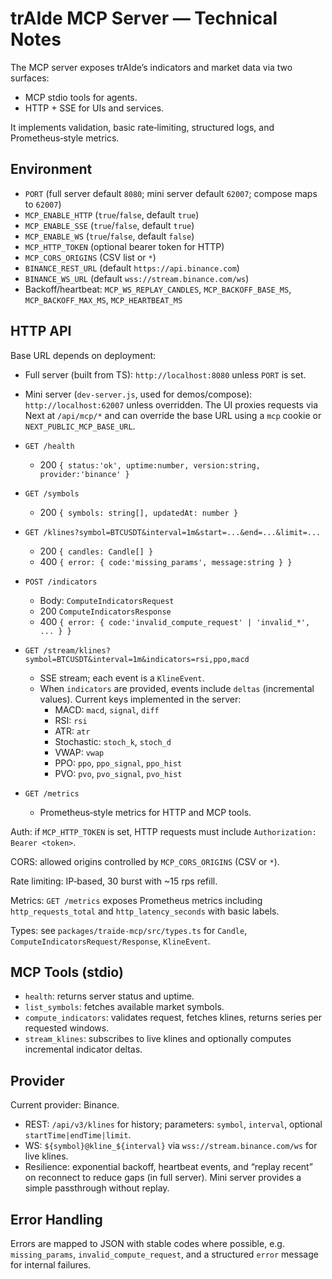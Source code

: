 # trAIde MCP Server — Technical Notes

The MCP server exposes trAIde’s indicators and market data via two surfaces:
- MCP stdio tools for agents.
- HTTP + SSE for UIs and services.

It implements validation, basic rate‑limiting, structured logs, and Prometheus‑style metrics.

## Environment
- `PORT` (full server default `8080`; mini server default `62007`; compose maps to `62007`)
- `MCP_ENABLE_HTTP` (`true`/`false`, default `true`)
- `MCP_ENABLE_SSE` (`true`/`false`, default `true`)
- `MCP_ENABLE_WS` (`true`/`false`, default `false`)
- `MCP_HTTP_TOKEN` (optional bearer token for HTTP)
- `MCP_CORS_ORIGINS` (CSV list or `*`)
- `BINANCE_REST_URL` (default `https://api.binance.com`)
- `BINANCE_WS_URL` (default `wss://stream.binance.com/ws`)
- Backoff/heartbeat: `MCP_WS_REPLAY_CANDLES`, `MCP_BACKOFF_BASE_MS`, `MCP_BACKOFF_MAX_MS`, `MCP_HEARTBEAT_MS`

## HTTP API

Base URL depends on deployment:
- Full server (built from TS): `http://localhost:8080` unless `PORT` is set.
- Mini server (`dev-server.js`, used for demos/compose): `http://localhost:62007` unless overridden.
The UI proxies requests via Next at `/api/mcp/*` and can override the base URL using a `mcp` cookie or `NEXT_PUBLIC_MCP_BASE_URL`.

- `GET /health`
  - 200 `{ status:'ok', uptime:number, version:string, provider:'binance' }`

- `GET /symbols`
  - 200 `{ symbols: string[], updatedAt: number }`

- `GET /klines?symbol=BTCUSDT&interval=1m&start=...&end=...&limit=...`
  - 200 `{ candles: Candle[] }`
  - 400 `{ error: { code:'missing_params', message:string } }`

- `POST /indicators`
  - Body: `ComputeIndicatorsRequest`
  - 200 `ComputeIndicatorsResponse`
  - 400 `{ error: { code:'invalid_compute_request' | 'invalid_*', ... } }`

- `GET /stream/klines?symbol=BTCUSDT&interval=1m&indicators=rsi,ppo,macd`
  - SSE stream; each event is a `KlineEvent`.
  - When `indicators` are provided, events include `deltas` (incremental values). Current keys implemented in the server:
    - MACD: `macd`, `signal`, `diff`
    - RSI: `rsi`
    - ATR: `atr`
    - Stochastic: `stoch_k`, `stoch_d`
    - VWAP: `vwap`
    - PPO: `ppo`, `ppo_signal`, `ppo_hist`
    - PVO: `pvo`, `pvo_signal`, `pvo_hist`

- `GET /metrics`
  - Prometheus‑style metrics for HTTP and MCP tools.

Auth: if `MCP_HTTP_TOKEN` is set, HTTP requests must include `Authorization: Bearer <token>`.

CORS: allowed origins controlled by `MCP_CORS_ORIGINS` (CSV or `*`).

Rate limiting: IP‑based, 30 burst with ~15 rps refill.

Metrics: `GET /metrics` exposes Prometheus metrics including `http_requests_total` and `http_latency_seconds` with basic labels.

Types: see `packages/traide-mcp/src/types.ts` for `Candle`, `ComputeIndicatorsRequest/Response`, `KlineEvent`.

## MCP Tools (stdio)

- `health`: returns server status and uptime.
- `list_symbols`: fetches available market symbols.
- `compute_indicators`: validates request, fetches klines, returns series per requested windows.
- `stream_klines`: subscribes to live klines and optionally computes incremental indicator deltas.

## Provider

Current provider: Binance.
- REST: `/api/v3/klines` for history; parameters: `symbol`, `interval`, optional `startTime|endTime|limit`.
- WS: `${symbol}@kline_${interval}` via `wss://stream.binance.com/ws` for live klines.
- Resilience: exponential backoff, heartbeat events, and “replay recent” on reconnect to reduce gaps (in full server). Mini server provides a simple passthrough without replay.

## Error Handling

Errors are mapped to JSON with stable codes where possible, e.g. `missing_params`, `invalid_compute_request`, and a structured `error` message for internal failures.
